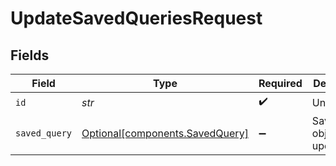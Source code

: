 # UpdateSavedQueriesRequest


## Fields

| Field                                                                | Type                                                                 | Required                                                             | Description                                                          |
| -------------------------------------------------------------------- | -------------------------------------------------------------------- | -------------------------------------------------------------------- | -------------------------------------------------------------------- |
| `id`                                                                 | *str*                                                                | :heavy_check_mark:                                                   | Unique ID                                                            |
| `saved_query`                                                        | [Optional[components.SavedQuery]](../../models/shared/savedquery.md) | :heavy_minus_sign:                                                   | SavedQuery object to be updated                                      |
